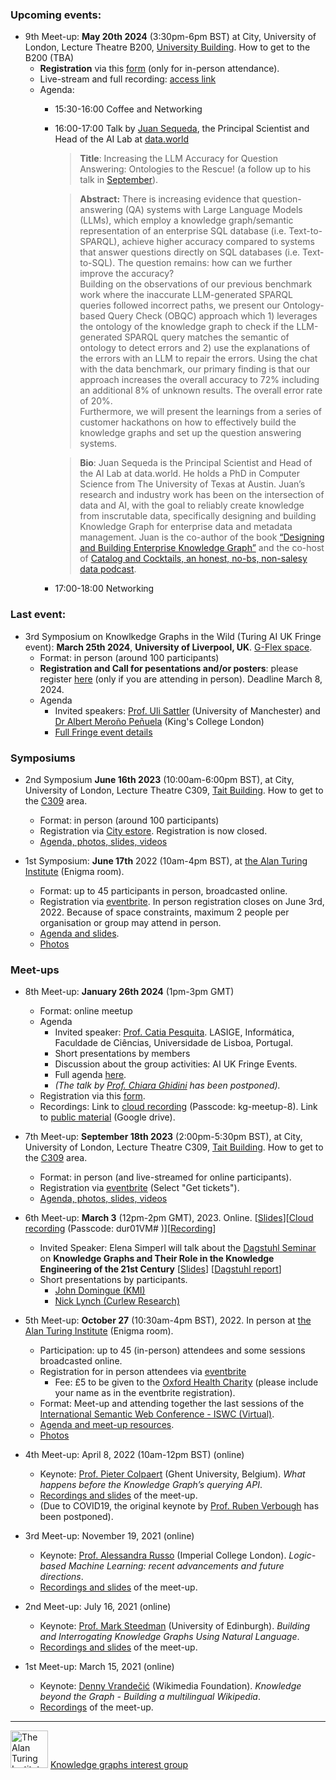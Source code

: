 ### Upcoming events:

- 9th Meet-up: **May 20th 2024** (3:30pm-6pm BST) at City, University of London, Lecture Theatre B200, [University Building](https://staffhub.city.ac.uk/timetabling/rooms-by-building/university-building/b200).  How to get to the B200 (TBA)
    - **Registration** via this [form](https://forms.office.com/e/ZyTtJdWVis) (only for in-person attendance).
    - Live-stream and full recording: [access link](https://echo360.org.uk/section/5e35847f-eb8f-4533-b886-f34fb4a0d601/public) 
    - Agenda:
        - 15:30-16:00    Coffee and Networking
        - 16:00-17:00    Talk by [Juan Sequeda](https://juansequeda.com/), the Principal Scientist and Head of the AI Lab at [data.world](https://data.world/)

          > **Title**:  Increasing the LLM Accuracy for Question Answering: Ontologies to the Rescue! (a follow up to his talk in [September](https://github.com/turing-knowledge-graphs/meet-ups/blob/main/agenda-7th-meetup.md)).
          
          > **Abstract:**  There is increasing evidence that question-answering (QA) systems with Large Language Models (LLMs), which employ a knowledge graph/semantic representation of an enterprise SQL database (i.e. Text-to-SPARQL), achieve higher    accuracy compared to systems that answer questions directly on SQL databases (i.e. Text-to-SQL). The question remains: how can we further improve the accuracy?          
          > Building on the observations of our previous benchmark work where the inaccurate LLM-generated SPARQL queries followed incorrect paths, we present our Ontology-based Query Check (OBQC) approach which 1) leverages the ontology of the knowledge graph to check if the LLM-generated SPARQL query matches the semantic of ontology to detect errors and 2) use the explanations of the errors with an LLM to repair the errors. Using the chat with the data benchmark, our primary finding is that our approach increases the overall accuracy to 72% including an additional 8% of unknown results. The overall error rate of 20%.  
          > Furthermore, we will present the learnings from a series of customer hackathons on how to effectively build the knowledge graphs and set up the question answering systems.

          > **Bio**: Juan Sequeda is the Principal Scientist and Head of the AI Lab at data.world. He holds a PhD in Computer Science from The University of Texas at Austin. Juan’s research and     industry work has been on the intersection of data and AI, with the goal to reliably create knowledge from inscrutable data, specifically designing and building Knowledge Graph for enterprise data and metadata management. Juan is the co-author of the book [“Designing and Building Enterprise Knowledge Graph”](https://www.amazon.com/Designing-Enterprise-Knowledge-Synthesis-Semantics/dp/1636391745) and the co-host of [Catalog and Cocktails, an honest, no-bs, non-salesy data podcast](https://data.world/podcasts/).

        - 17:00-18:00    Networking
           

### Last event: 

- 3rd Symposium on Knowlkedge Graphs in the Wild (Turing AI UK Fringe event): **March 25th 2024**, **University of Liverpool, UK**. [G-Flex space](https://www.liverpool.ac.uk/central-teaching-hub/facilities/gflex-teaching-space/).
    - Format: in person (around 100 participants)
    <!-- Registration: £10 students, £20 regular via [City estore](https://estore.city.ac.uk/product-catalogue/conference-events/conferences/3rd-annual-symposium-of-the-turing-interest-group-on-knowledge-graphs-25032024).-->
    - **Registration and Call for pesentations and/or posters**: please register [here](https://forms.office.com/e/AsZ5EquRi7) (only if you are attending in person). Deadline March 8, 2024.
    - Agenda
      - Invited speakers: [Prof. Uli Sattler](http://www.cs.man.ac.uk/~sattler/) (University of Manchester) and [Dr Albert Meroño Peñuela](https://www.albertmeronyo.org) (King's College London)
      - [Full Fringe event details](https://github.com/turing-knowledge-graphs/meet-ups/blob/main/symposium-2024-ai-uk-fringe-event.md)



### Symposiums

- 2nd Symposium  **June 16th 2023** (10:00am-6:00pm BST), at City, University of London, Lecture Theatre C309, [Tait Building](https://goo.gl/maps/DkxQcdR5fSyuy1hy9).  How to get to the [C309](https://bit.ly/symposium-video-getting-to-c309) area.
  - Format: in person (around 100 participants)
  - Registration via [City estore](https://estore.city.ac.uk/product-catalogue/conference-events/events/2nd-symposium-of-the-alan-turing-institute-interest-group-on-knowledge-graphs). Registration is now closed.
  - [Agenda, photos, slides, videos](https://github.com/turing-knowledge-graphs/meet-ups/blob/main/symposium-2023.md)

- 1st Symposium: **June 17th** 2022 (10am-4pm BST), at [the Alan Turing Institute](https://www.turing.ac.uk/about-us/how-get-alan-turing-institute) (Enigma room).
  - Format: up to 45 participants in person, broadcasted online.
  - Registration via [eventbrite](https://www.eventbrite.co.uk/e/1st-annual-symposium-of-the-knowledge-graphs-ig-the-alan-turing-institute-tickets-310987932277). In person registration closes on June 3rd, 2022. Because of space constraints, maximum 2 people per organisation or group may attend in person. 
  - [Agenda and slides](https://github.com/turing-knowledge-graphs/meet-ups/blob/main/symposium-2022.md).
  - [Photos](https://drive.google.com/drive/folders/1pEQPVm2BKBy3yzyLBGPM-tUUHi3NR1_f?usp=sharing)


### Meet-ups

- 8th Meet-up: **January 26th 2024** (1pm-3pm GMT)
  - Format: online meetup
  - Agenda
    - Invited speaker: [Prof. Catia Pesquita](https://www.di.fc.ul.pt/~catiapesquita/). LASIGE, Informática, Faculdade de Ciências, Universidade de Lisboa, Portugal.
    - Short presentations by members
    - Discussion about the group activities: AI UK Fringe Events.
    - Full agenda [here](https://github.com/turing-knowledge-graphs/meet-ups/blob/main/agenda-8th-meetup.md).
    - *(The talk by [Prof. Chiara Ghidini](https://www.unibz.it/en/faculties/engineering/academic-staff/person/49601-chiara-ghidini) has been postponed).*
  - Registration via this [form](https://forms.gle/8EU4EuAxkw6awr1JA).
  - Recordings: Link to [cloud recording](https://city-ac-uk.zoom.us/rec/share/nLd8NNX46yoKW_CDxKvq_4q9SzF2HYQObDJT9hnZlnAnBW3y1H9ZM8SUFC2ySfr0.BjwB_1tNwiKMq1ro)  (Passcode: kg-meetup-8). Link to [public material](https://drive.google.com/drive/folders/1Gr0O6M3WCSm5I4Z0oFvGasEcyNAbHWme?usp=sharing) (Google drive).

- 7th Meet-up: **September 18th 2023** (2:00pm-5:30pm BST), at City, University of London, Lecture Theatre C309, [Tait Building](https://goo.gl/maps/DkxQcdR5fSyuy1hy9).  How to get to the [C309](https://bit.ly/symposium-video-getting-to-c309) area.
  - Format: in person (and live-streamed for online participants).
  - Registration via [eventbrite](https://www.eventbrite.com/e/7th-meetup-knowledge-graphs-ig-tickets-713611239427) (Select "Get tickets").
  - [Agenda, photos, slides, videos](https://github.com/turing-knowledge-graphs/meet-ups/blob/main/agenda-7th-meetup.md)


- 6th Meet-up: **March 3** (12pm-2pm GMT), 2023. Online. [[Slides](https://drive.google.com/file/d/1IduSwNPF_kVBJO8v4bSL4EXdmdS-zh8F/view?usp=sharing)][[Cloud recording](https://city-ac-uk.zoom.us/rec/share/v8bx6xxf4RKk-JnFXVSBTi9z3JjKmWx3NI_dJK2zKzvSWdbwbnUtXZwrUEM12YvS.JNZDOL2Iv1GTaMAG) (Passcode: dur01VM#
)][[Recording](https://drive.google.com/drive/folders/1FkB0ibErTDzhJWvJ7sooD40afnAcwlwO?usp=sharing)]
  - Invited Speaker: Elena Simperl will talk about the [Dagstuhl Seminar](https://www.dagstuhl.de/22372) on **Knowledge Graphs and Their Role in the Knowledge Engineering of the 21st Century** [[Slides](https://drive.google.com/file/d/1eoQi4I7PmrD-2AaJcW-mm3Icm5kzE8mH/view?usp=sharing)] [[Dagstuhl report](https://drops.dagstuhl.de/opus/volltexte/2023/17810/)]
  - Short presentations by participants.
    - [John Domingue (KMI)](https://docs.google.com/presentation/d/19WIgr3IZYpIP_mWYE4tw-PR1NNKYpgBA/edit?usp=sharing&ouid=107320364354662189717&rtpof=true&sd=true)  
    - [Nick Lynch (Curlew Research)](https://drive.google.com/file/d/1nJBkA08lBcfr1GSlkofUmpwtOI6qenj9/view?usp=sharing)


- 5th Meet-up: **October 27** (10:30am-4pm BST), 2022. In person at [the Alan Turing Institute](https://www.turing.ac.uk/about-us/how-get-alan-turing-institute) (Enigma room).
  - Participation: up to 45 (in-person) attendees and some sessions broadcasted online. 
  - Registration for in person attendees via [eventbrite](https://www.eventbrite.co.uk/e/5th-meetup-knowledge-graphs-ig-at-the-alan-turing-institute-tickets-427051361117)
    - Fee: £5 to be given to the [Oxford Health Charity](https://www.justgiving.com/fundraising/knowledge-graphs-turing) (please include your name as in the eventbrite registration).
  - Format: Meet-up and attending together the last sessions of the [International Semantic Web Conference - ISWC (Virtual)](https://iswc2022.semanticweb.org/).
  - [Agenda and meet-up resources](https://github.com/turing-knowledge-graphs/meet-ups/blob/main/agenda-5th-meetup.md).
  - [Photos](https://drive.google.com/drive/folders/1SUKJziNNK6smwMHSgRNfLAbC-_E0ejll?usp=sharing)


- 4th Meet-up: April 8, 2022 (10am-12pm BST) (online)  
  - Keynote: [Prof. Pieter Colpaert](https://pietercolpaert.be/) (Ghent University, Belgium). *What happens before the 
Knowledge Graph’s querying API*. 
  - [Recordings and slides](https://drive.google.com/drive/folders/1QPhid6E6eUbslk49E2d7DcgUxEpCoZg0?usp=sharing) of the meet-up.
  - (Due to COVID19, the original keynote by [Prof. Ruben Verbough](https://ruben.verborgh.org/) has been postponed).


- 3rd Meet-up: November 19, 2021 (online)
  - Keynote: [Prof. Alessandra Russo](https://www.imperial.ac.uk/people/a.russo) (Imperial College London). *Logic-based Machine Learning: recent advancements and future directions*.
  - [Recordings and slides](https://drive.google.com/drive/folders/1zOvV0J_UEI-OW3qtmKOm0xaLJh78m__G?usp=sharing) of the meet-up.

- 2nd Meet-up: July 16, 2021 (online)
  - Keynote: [Prof. Mark Steedman](https://homepages.inf.ed.ac.uk/steedman/) (University of Edinburgh). *Building and Interrogating Knowledge Graphs Using Natural Language*.
  - [Recordings and slides](https://drive.google.com/drive/folders/12zwGUdHqyODx4sdyG9dxkbzSorm0HkWn?usp=sharing) of the meet-up.
  
- 1st Meet-up: March 15, 2021 (online)
  - Keynote: [Denny Vrandečić](https://www.linkedin.com/in/vrandecic/) (Wikimedia Foundation). *Knowledge beyond the Graph - Building a multilingual Wikipedia*.  
  - [Recordings](https://drive.google.com/drive/folders/1P1S5hM2isIccL3BkRwMObvFOV9M8ywbx?usp=sharing) of the meet-up.


---
<img src="https://upload.wikimedia.org/wikipedia/commons/thumb/b/b5/Alan_Turing_Institute_logo.svg/1200px-Alan_Turing_Institute_logo.svg.png" width="60" alt="The Alan Turing Institute">   [Knowledge graphs interest group](https://www.turing.ac.uk/research/interest-groups/knowledge-graphs)
